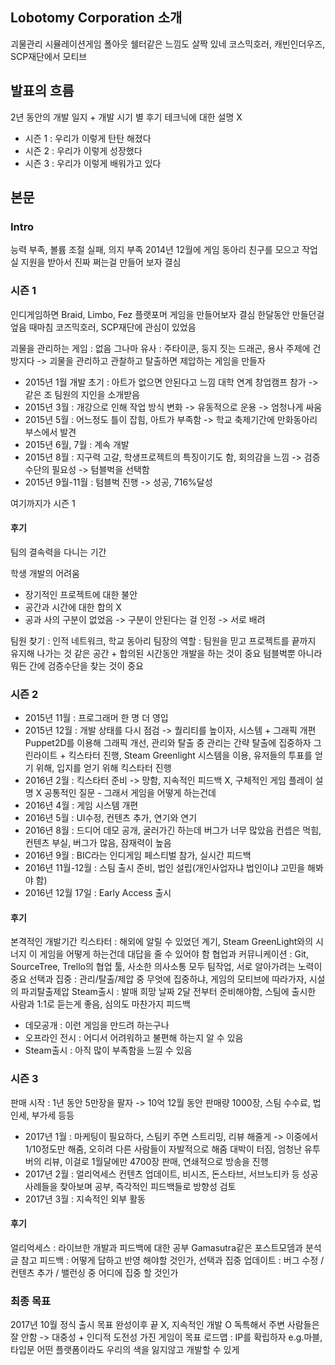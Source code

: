 ## Lobotomy Corporation 소개
괴물관리 시뮬레이션게임
폴아웃 쉘터같은 느낌도 살짝 있네
코스믹호러, 캐빈인더우즈, SCP재단에서 모티브

## 발표의 흐름
2년 동안의 개발 일지 + 개발 시기 별 후기
테크닉에 대한 설명 X
- 시즌 1 : 우리가 이렇게 탄탄 해졌다
- 시즌 2 : 우리가 이렇게 성장했다
- 시즌 3 : 우리가 이렇게 배워가고 있다

## 본문
### Intro
능력 부족, 볼륨 조절 실패, 의지 부족
2014년 12월에 게임 동아리 친구를 모으고 작업실 지원을 받아서 진짜 쩌는걸 만들어 보자 결심

###  시즌 1
인디게임하면 Braid, Limbo, Fez
플랫포머 게임을 만들어보자 결심
한달동안 만들던걸 엎음
때마침 코즈믹호러, SCP재단에 관심이 있었음

괴물을 관리하는 게임 : 없음
그나마 유사 : 주타이쿤, 둥지 짓는 드래곤, 용사 주제에 건방지다
-> 괴물을 관리하고 관찰하고 탈출하면 제압하는 게임을 만들자

- 2015년 1월 개발 초기 : 아트가 없으면 안된다고 느낌
  대학 연계 창업캠프 참가 -> 같은 조 팀원의 지인을 소개받음
- 2015년 3월 : 개강으로 인해 작업 방식 변화 -> 유동적으로 운용 -> 엄청나게 싸움
- 2015년 5월 : 어느정도 틀이 잡힘, 아트가 부족함 -> 학교 축제기간에 만화동아리 부스에서 발견
- 2015년 6월, 7월 : 계속 개발
- 2015년 8월 : 지구력 고갈, 학생프로젝트의 특징이기도 함, 회의감을 느낌 -> 검증 수단의 필요성 -> 텀블벅을 선택함
- 2015년 9월-11월 : 텀블벅 진행 -> 성공, 716%달성

여기까지가 시즌 1

#### 후기
팀의 결속력을 다니는 기간

학생 개발의 어려움
- 장기적인 프로젝트에 대한 불안
- 공간과 시간에 대한 합의 X
- 공과 사의 구분이 없었음 -> 구분이 안된다는 걸 인정 -> 서로 배려

팀원 찾기 : 인적 네트워크, 학교 동아리 
팀장의 역할 : 팀원을 믿고 프로젝트를 끝까지 유지해 나가는 것
같은 공간 + 합의된 시간동안 개발을 하는 것이 중요
텀블벅뿐 아니라 뭐든 간에 검증수단을 찾는 것이 중요

### 시즌 2
- 2015년 11월 : 프로그래머 한 명 더 영입
- 2015년 12월 : 개발 상태를 다시 점검 -> 퀄리티를 높이자, 시스템 + 그래픽 개편
  Puppet2D를 이용해 그래픽 개선, 관리와 탈출 중 관리는 간략 탈출에 집중하자
  그린라이트 + 킥스타터 진행, Steam Greenlight 시스템을 이용, 유저들의 투표를 얻기 위해, 입지를 얻기 위해 킥스타터 진행
- 2016년 2월 : 킥스타터 준비 -> 망함, 지속적인 피드백 X, 구체적인 게임 플레이 설명 X
  공통적인 질문 - 그래서 게임을 어떻게 하는건데
- 2016년 4월 : 게임 시스템 개편
- 2016년 5월 : UI수정, 컨텐츠 추가, 연기와 연기
- 2016년 8월 : 드디어 데모 공개, 굴러가긴 하는데 버그가 너무 많았음
  컨셉은 먹힘, 컨텐츠 부실, 버그가 많음, 잠재력이 높음
- 2016년 9월 : BIC라는 인디게임 페스티벌 참가, 실시간 피드백
- 2016년 11월-12월 : 스팀 출시 준비, 법인 설립(개인사업자냐 법인이냐 고민을 해봐야 함)
- 2016년 12월 17일 : Early Access 출시

#### 후기
본격적인 개발기간
킥스타터 : 해외에 알릴 수 있었던 계기, Steam GreenLight와의 시너지
이 게임을 어떻게 하는건데 대답을 줄 수 있어야 함
협업과 커뮤니케이션 : Git, SourceTree, Trello의 협업 툴, 사소한 의사소통 모두 팀작업, 서로 알아가려는 노력이 중요
선택과 집중 : 관리/탈출/제압 중 무엇에 집중하냐, 게임의 모티브에 따라가자, 시설의 파괴탈출제압
Steam출시 : 발매 희망 날짜 2달 전부터 준비해야함, 스팀에 출시한 사람과 1:1로 듣는게 좋음, 심의도 마찬가지
피드백
- 데모공개 : 이런 게임을 만드려 하는구나
- 오프라인 전시 : 어디서 어려워하고 불편해 하는지 알 수 있음
- Steam출시 : 아직 많이 부족함을 느낄 수 있음

### 시즌 3
판매 시작 : 1년 동안 5만장을 팔자 -> 10억
12월 동안 판매량 1000장, 스팀 수수료, 법인세, 부가세 등등
- 2017년 1월 : 마케팅이 필요하다, 스팀키 주면 스트리밍, 리뷰 해줄게 -> 이중에서 1/10정도만 해줌, 오히려 다른 사람들이 자발적으로 해줌
대박이 터짐, 엄청난 유투버의 리뷰, 이걸로 1월달에만 4700장 판매, 연쇄적으로 방송을 진행
- 2017년 2월 : 얼리억세스 컨텐츠 업데이트, 비시즈, 돈스타브, 서브노티카 등 성공사례들을 찾아보며 공부, 즉각적인 피드백들로 방향성 검토
- 2017년 3월 : 지속적인 외부 활동

#### 후기
얼리억세스 : 라이브한 개발과 피드백에 대한 공부
Gamasutra같은 포스트모뎀과 분석글 참고
피드백 : 어떻게 답하고 반영 해야할 것인가, 선택과 집중
업데이트 : 버그 수정 / 컨텐츠 추가 / 밸런싱 중 어디에 집중 할 것인가

### 최종 목표
2017년 10월 정식 출시 목표
완성이후 끝 X, 지속적인 개발 O
독특해서 주변 사람들은 잘 안함 -> 대중성 + 인디적 도전성 가진 게임이 목표
로드맵 : IP를 확립하자 e.g.마블, 타입문
어떤 플랫폼이라도 우리의 색을 잃지않고 개발할 수 있게
